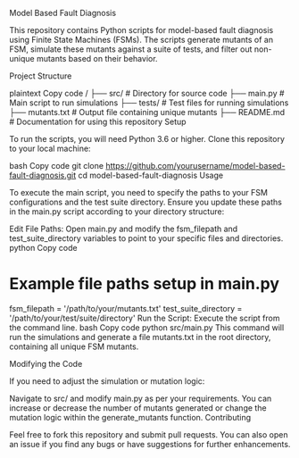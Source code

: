 Model Based Fault Diagnosis

This repository contains Python scripts for model-based fault diagnosis using Finite State Machines (FSMs). The scripts generate mutants of an FSM, simulate these mutants against a suite of tests, and filter out non-unique mutants based on their behavior.

Project Structure

plaintext
Copy code
/
├── src/                    # Directory for source code
    ├── main.py             # Main script to run simulations
├── tests/                  # Test files for running simulations
├── mutants.txt             # Output file containing unique mutants
├── README.md               # Documentation for using this repository
Setup

To run the scripts, you will need Python 3.6 or higher. Clone this repository to your local machine:

bash
Copy code
git clone https://github.com/yourusername/model-based-fault-diagnosis.git
cd model-based-fault-diagnosis
Usage

To execute the main script, you need to specify the paths to your FSM configurations and the test suite directory. Ensure you update these paths in the main.py script according to your directory structure:

Edit File Paths:
Open main.py and modify the fsm_filepath and test_suite_directory variables to point to your specific files and directories.
python
Copy code
# Example file paths setup in main.py
fsm_filepath = '/path/to/your/mutants.txt'
test_suite_directory = '/path/to/your/test/suite/directory'
Run the Script:
Execute the script from the command line.
bash
Copy code
python src/main.py
This command will run the simulations and generate a file mutants.txt in the root directory, containing all unique FSM mutants.

Modifying the Code

If you need to adjust the simulation or mutation logic:

Navigate to src/ and modify main.py as per your requirements.
You can increase or decrease the number of mutants generated or change the mutation logic within the generate_mutants function.
Contributing

Feel free to fork this repository and submit pull requests. You can also open an issue if you find any bugs or have suggestions for further enhancements.
